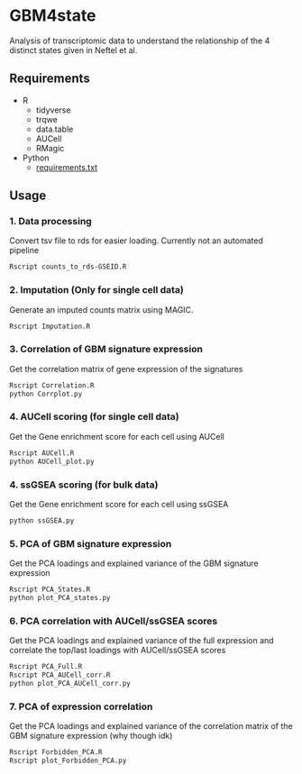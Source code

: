 # GBM4state
Analysis of transcriptomic data to understand the relationship of the 4 distinct states given in Neftel et al.


## Requirements
- R
    - tidyverse
    - trqwe
    - data.table
    - AUCell
    - RMagic
- Python 
    - [requirements.txt](./requirements.txt)


## Usage
### 1. Data processing
Convert tsv file to rds for easier loading. Currently not an automated pipeline
```bash
Rscript counts_to_rds-GSEID.R
```
### 2. Imputation (Only for single cell data)
Generate an imputed counts matrix using MAGIC.
```bash
Rscript Imputation.R
```
### 3. Correlation of GBM signature expression
Get the correlation matrix of gene expression of the signatures
```bash
Rscript Correlation.R
python Corrplot.py
```
### 4. AUCell scoring (for single cell data)
Get the Gene enrichment score for each cell using AUCell
```bash
Rscript AUCell.R
python AUCell_plot.py
```

### 4. ssGSEA scoring (for bulk data)
Get the Gene enrichment score for each cell using ssGSEA
```bash
python ssGSEA.py
```

### 5. PCA of GBM signature expression
Get the PCA loadings and explained variance of the GBM signature expression
```bash
Rscript PCA_States.R
python plot_PCA_states.py
```

### 6. PCA correlation with AUCell/ssGSEA scores
Get the PCA loadings and explained variance of the full expression and correlate the top/last loadings with AUCell/ssGSEA scores
```bash
Rscript PCA_Full.R
Rscript PCA_AUCell_corr.R
python plot_PCA_AUCell_corr.py
```

### 7. PCA of expression correlation
Get the PCA loadings and explained variance of the correlation matrix of the GBM signature expression (why though idk)
```bash
Rscript Forbidden_PCA.R
Rscript plot_Forbidden_PCA.py
```